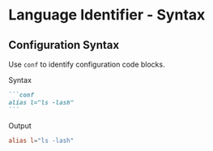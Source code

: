 # Language Identifier - Syntax

## Configuration Syntax

Use `conf` to identify configuration code blocks.

Syntax

````markdown
```conf
alias l="ls -lash"
```
````

Output

```conf
alias l="ls -lash"
```
